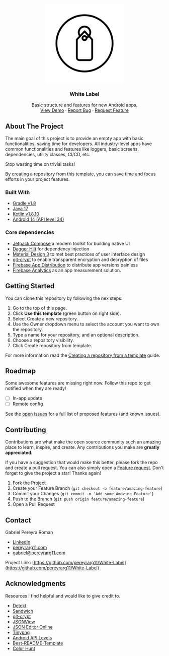 <!-- PROJECT LOGO -->
<br />
<div align="center">
  <a href="https://github.com/pereyrarg11/White-Label">
    <img src="app/src/main/ic_launcher-playstore.png" alt="Logo" width="250" height="250">
  </a>

<h3 align="center">White Label</h3>
  <p align="center">
    Basic structure and features for new Android apps.
    <br />
    <a href="https://appdistribution.firebase.dev/i/ac57e55786da5ad1">View Demo</a>
    ·
    <a href="https://github.com/pereyrarg11/White-Label/issues/new">Report Bug</a>
    ·
    <a href="https://github.com/pereyrarg11/White-Label/issues/new">Request Feature</a>
  </p>
</div>

<!-- ABOUT THE PROJECT -->

## About The Project

The main goal of this project is to provide an empty app with basic functionalities, saving time for developers.
All industry-level apps have common functionalities and features like loggers, basic screens, dependencies, utility classes, CI/CD, etc.

Stop wasting time on trivial tasks!

By creating a repository from this template, you can save time and focus efforts in your project features.

### Built With

- [Gradle v1.8](https://developer.android.com/build/releases/gradle-plugin#8-1-0)
- [Java 17](https://formulae.brew.sh/formula/openjdk@17)
- [Kotlin v1.8.10](https://kotlinlang.org/)
- [Android 14 (API level 34)](https://developer.android.com/tools/releases/platforms#14)

### Core dependencies

- [Jetpack Compose](https://developer.android.com/jetpack/compose) a modern toolkit for building
  native UI
- [Dagger Hilt](https://dagger.dev/hilt/) for dependency injection
- [Material Design 3](https://m3.material.io/develop/android/jetpack-compose) to met best practices
  of user interface design
- [git-crypt](https://github.com/AGWA/git-crypt) to enable transparent encryption and decryption
  of files
- [Firebase App Distribution](https://firebase.google.com/docs/app-distribution/android/distribute-gradle)
  to distribute app versions painless
- [Firebase Analytics](https://firebase.google.com/docs/analytics/get-started?platform=android) as an app measurement solution.

<!-- GETTING STARTED -->

## Getting Started

You can clone this repository by following the nex steps:

1. Go to the top of this page.
2. Click **Use this template** (green button on right side).
3. Select Create a new repository.
4. Use the Owner dropdown menu to select the account you want to own the repository.
5. Type a name for your repository, and an optional description.
6. Choose a repository visibility.
7. Click Create repository from template.

For more information read the [Creating a repository from a template](https://docs.github.com/en/repositories/creating-and-managing-repositories/creating-a-repository-from-a-template) guide.

<!-- ROADMAP -->

## Roadmap

Some awesome features are missing right now. Follow this repo to get notified when they are ready!

- [ ] In-app update
- [ ] Remote config

See the [open issues](https://github.com/pereyrarg11/White-Label/issues) for a full list of proposed
features (and known issues).

<!-- CONTRIBUTING -->

## Contributing

Contributions are what make the open source community such an amazing place to learn, inspire,
and create. Any contributions you make are **greatly appreciated**.

If you have a suggestion that would make this better, please fork the repo and create a pull request.
You can also simply open a [Feature request](https://github.com/pereyrarg11/White-Label/issues/new).
Don't forget to give the project a star! Thanks again!

1. Fork the Project
2. Create your Feature Branch (`git checkout -b feature/amazing-feature`)
3. Commit your Changes (`git commit -m 'Add some Amazing Feature'`)
4. Push to the Branch (`git push origin feature/amazing-feature`)
5. Open a Pull Request

<!-- CONTACT -->

## Contact

Gabriel Pereyra Roman

- [LinkedIn](https://www.linkedin.com/in/pereyrarg11/)
- [pereyrarg11.com](https://pereyrarg11.com/)
- [gabriel@pereyrarg11.com](mailto:gabriel@pereyrarg11.com)

Project Link: [https://github.com/pereyrarg11/White-Label](https://github.com/pereyrarg11/White-Label)

<!-- ACKNOWLEDGMENTS -->

## Acknowledgments

Resources I find helpful and would like to give credit to.

- [Detekt](https://detekt.dev/)
- [Sandwich](https://github.com/skydoves/sandwich)
- [git-crypt](https://github.com/AGWA/git-crypt)
- [JSONView](https://chromewebstore.google.com/detail/jsonview/gmegofmjomhknnokphhckolhcffdaihd)
- [JSON Editor Online](https://jsoneditoronline.org/)
- [Tinypng](https://tinypng.com/)
- [Android API Levels](https://apilevels.com)
- [Best-README-Template](https://github.com/othneildrew/Best-README-Template)
- [Color Hunt](https://colorhunt.co)
